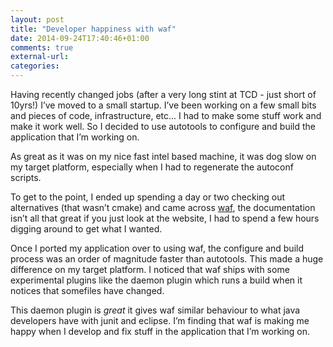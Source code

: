 ```yaml
---
layout: post
title: "Developer happiness with waf"
date: 2014-09-24T17:40:46+01:00
comments: true
external-url: 
categories: 
---
```


Having recently changed jobs (after a very long stint at TCD - just
short of 10yrs!) I’ve moved to a small startup. I’ve been working
on a few small bits and pieces of code, infrastructure, etc... I
had to make some stuff work and make it work well. So I decided to
use autotools to configure and build the application that I’m working
on.

As great as it was on my nice fast intel based machine, it was dog
slow on my target platform, especially when I had to regenerate the
autoconf scripts.

To get to the point, I ended up spending a day or two checking out
alternatives (that wasn’t cmake) and came across
[waf](https://code.google.com/p/waf/), the documentation isn’t all
that great if you just look at the website, I had to spend a few
hours digging around to get what I wanted.

Once I ported my application over to using waf, the configure and
build process was an order of magnitude faster than autotools. This
made a huge difference on my target platform. I noticed that waf
ships with some experimental plugins like the daemon plugin which
runs a build when it notices that somefiles have changed.

This daemon plugin is *great* it gives waf similar behaviour to
what java developers have with junit and eclipse. I’m finding that
waf is making me happy when I develop and fix stuff in the application
that I’m working on.
